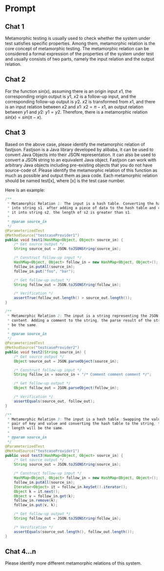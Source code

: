 # Prompt

## Chat 1

Metamorphic testing is usually used to check whether the system under test satisfies specific properties. Among them, metamorphic relation is the core concept of metamorphic testing. The metamorphic relation can be considered a formal expression of the properties of the system under test and usually consists of two parts, namely the input relation and the output relation.

## Chat 2

For the function $sin(x)$, assuming there is an origin input $x1$, the corresponding origin output is $y1$, $x2$ is a follow-up input, and the corresponding follow-up output is $y2$. $x2$ is transformed from $x1$, and there is an input relation between $x2$ and $x1$: $x2=\pi-x1$, an output relation between $y1$ and $y2$: $y1=y2$. Therefore, there is a metamorphic relation $sin(x)=sin(\pi-x)$.

## Chat 3

Based on the above case, please identify the metamorphic relation of fastjson. Fastjson is a Java library developed by alibaba, it can be used to convert Java Objects into their JSON representation. It can also be used to convert a JSON string to an equivalent Java object. Fastjson can work with arbitrary Java objects including pre-existing objects that you do not have source-code of. Please identify the metamorphic relation of this function as much as possible and output them as java code. Each metamorphic relation should be named test[x], where [x] is the test case number.

Here is an example:

```java
/**
 * Metamorphic Relation 1: The input is a hash table. Converting the hash table
 * into string s1, after adding a piece of data to the hash table and converting
 * it into string s2, the length of s2 is greater than s1.
 *
 * @param source_in
 */
@ParameterizedTest
@MethodSource("testcaseProvider1")
public void test1(HashMap<Object, Object> source_in) {
    /* Get source output */
    String source_out = JSON.toJSONString(source_in);

    /* Construct follow-up input */
    HashMap<Object, Object> follow_in = new HashMap<Object, Object>();
    follow_in.putAll(source_in);
    follow_in.put("foo", "bar");

    /* Get follow-up output */
    String follow_out = JSON.toJSONString(follow_in);

    /* Verification */
    assertTrue(follow_out.length() > source_out.length());
}

/**
 * Metamorphic Relation 2: The input is a string representing the JSON file's
 * content. Adding a comment to the string, the parse result of the string will
 * be the same.
 *
 * @param source_in
 */
@ParameterizedTest
@MethodSource("testcaseProvider2")
public void test2(String source_in) {
    /* Get source output */
    Object source_out = JSON.parseObject(source_in);

    /* Construct follow-up input */
    String follow_in = source_in + "/* Comment comment comment */";

    /* Get follow-up output */
    Object follow_out = JSON.parseObject(follow_in);

    /* Verification */
    assertEquals(source_out, follow_out);
}

/**
 * Metamorphic Relation 3: The input is a hash table. Swapping the value of a
 * pair of key and value and converting the hash table to the string, the output
 * length will be the same.
 *
 * @param source_in
 */
@ParameterizedTest
@MethodSource("testcaseProvider1")
public void test3(HashMap<Object, Object> source_in) {
    /* Get source output */
    String source_out = JSON.toJSONString(source_in);

    /* Construct follow-up input */
    HashMap<Object, Object> follow_in = new HashMap<Object, Object>();
    follow_in.putAll(source_in);
    Iterator<Object> it = follow_in.keySet().iterator();
    Object k = it.next();
    Object v = follow_in.get(k);
    follow_in.remove(k);
    follow_in.put(v, k);

    /* Get follow-up output */
    String follow_out = JSON.toJSONString(follow_in);

    /* Verification */
    assertEquals(source_out.length(), follow_out.length());
}
```

## Chat 4...n

Please identify more different metamorphic relations of this system.